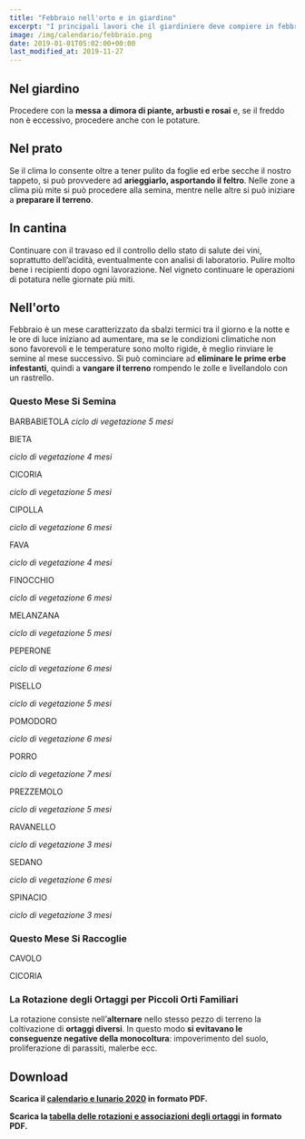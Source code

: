 ```yaml
---
title: "Febbraio nell'orto e in giardino"
excerpt: "I principali lavori che il giardiniere deve compiere in febbraio nell'orto, nel frutteto e in giardino per ottenere dei risultati eccellenti."
image: /img/calendario/febbraio.png
date: 2019-01-01T05:02:00+00:00
last_modified_at: 2019-11-27
---
```

## Nel giardino
Procedere con la **messa a dimora di piante, arbusti e rosai** e,
se il freddo non è eccessivo, procedere anche con le potature.

## Nel prato
Se il clima lo consente oltre a tener pulito
da foglie ed erbe secche il nostro tappeto, si può provvedere ad
**arieggiarlo, asportando il feltro**.
Nelle zone a clima più mite si può procedere alla semina,
mentre nelle altre si può iniziare a **preparare il terreno**.

## In cantina
Continuare con il
travaso ed il controllo dello stato
di salute dei vini, soprattutto
dell’acidità, eventualmente con analisi
di laboratorio. Pulire molto bene i
recipienti dopo ogni lavorazione. Nel
vigneto continuare le operazioni di
potatura nelle giornate più miti.

## Nell'orto
Febbraio è un mese
caratterizzato da sbalzi termici tra
il giorno e la notte e le ore di luce
iniziano ad aumentare, ma se le condizioni
climatiche non sono favorevoli e le
temperature sono molto rigide, è meglio
rinviare le semine al mese successivo.
Si può cominciare ad **eliminare le prime
erbe infestanti**, quindi a **vangare il terreno**
rompendo le zolle e livellandolo con un
rastrello.

### Questo Mese Si Semina
BARBABIETOLA
*ciclo di vegetazione 5 mesi*

BIETA

*ciclo di vegetazione 4 mesi*

CICORIA

*ciclo di vegetazione 5 mesi*

CIPOLLA

*ciclo di vegetazione 6 mesi*

FAVA

*ciclo di vegetazione 4 mesi*

FINOCCHIO

*ciclo di vegetazione 6 mesi*

MELANZANA

*ciclo di vegetazione 5 mesi*

PEPERONE

*ciclo di vegetazione 6 mesi*

PISELLO

*ciclo di vegetazione 5 mesi*

POMODORO

*ciclo di vegetazione 6 mesi*

PORRO

*ciclo di vegetazione 7 mesi*

PREZZEMOLO

*ciclo di vegetazione 5 mesi*

RAVANELLO

*ciclo di vegetazione 3 mesi*

SEDANO

*ciclo di vegetazione 6 mesi*

SPINACIO

*ciclo di vegetazione 3 mesi*

### Questo Mese Si Raccoglie
CAVOLO

CICORIA

### La Rotazione degli Ortaggi per Piccoli Orti Familiari
La rotazione consiste nell’**alternare** nello stesso pezzo di terreno la coltivazione di **ortaggi diversi**. In questo modo **si evitavano le conseguenze negative della monocoltura**: impoverimento del suolo, proliferazione di parassiti, malerbe ecc.

## Download
<p>
  <strong>
    Scarica il <a href="/download/calendari/2020/calendario-e-lunario-2020.pdf" download="calendario-e-lunario-2020.pdf" title="Scarica in formato PDF il calendario-e-lunario-2020.pdf"> calendario e lunario 2020</a> in formato PDF.
  </strong>
</p>

<p><strong>Scarica la <a href="/download/la-rotazione-degli-ortaggi-per-piccoli-orti-familiari.pdf" download="rotazioneOrtaggi.pdf" title="La Rotazione degli Ortaggi per Piccoli Orti Familiari">tabella delle rotazioni e associazioni degli ortaggi</a> in formato PDF.</strong></p>
